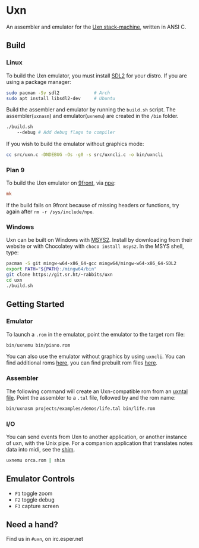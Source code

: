 # Uxn

An assembler and emulator for the [Uxn stack-machine](https://wiki.xxiivv.com/site/uxn.html), written in ANSI C. 

## Build

### Linux 

To build the Uxn emulator, you must install [SDL2](https://wiki.libsdl.org/) for your distro. If you are using a package manager:

```sh
sudo pacman -Sy sdl2             # Arch
sudo apt install libsdl2-dev     # Ubuntu
```

Build the assembler and emulator by running the `build.sh` script. The assembler(`uxnasm`) and emulator(`uxnemu`) are created in the `/bin` folder.

```sh
./build.sh 
	--debug # Add debug flags to compiler
```

If you wish to build the emulator without graphics mode:

```sh
cc src/uxn.c -DNDEBUG -Os -g0 -s src/uxncli.c -o bin/uxncli
```

### Plan 9 

To build the Uxn emulator on [9front](http://9front.org/), via [npe](https://git.sr.ht/~ft/npe):

```rc
mk
```

If the build fails on 9front because of missing headers or functions, try again after `rm -r /sys/include/npe`.

### Windows

Uxn can be built on Windows with [MSYS2](https://www.msys2.org/). Install by downloading from their website or with Chocolatey with `choco install msys2`. In the MSYS shell, type:

```sh
pacman -S git mingw-w64-x86_64-gcc mingw64/mingw-w64-x86_64-SDL2
export PATH="${PATH}:/mingw64/bin"
git clone https://git.sr.ht/~rabbits/uxn
cd uxn
./build.sh
```

## Getting Started

### Emulator

To launch a `.rom` in the emulator, point the emulator to the target rom file:

```sh
bin/uxnemu bin/piano.rom
```

You can also use the emulator without graphics by using `uxncli`. You can find additional roms [here](https://sr.ht/~rabbits/uxn/sources), you can find prebuilt rom files [here](https://itch.io/c/248074/uxn-roms). 

### Assembler 

The following command will create an Uxn-compatible rom from an [uxntal file](https://wiki.xxiivv.com/site/uxntal.html). Point the assembler to a `.tal` file, followed by and the rom name:

```sh
bin/uxnasm projects/examples/demos/life.tal bin/life.rom
```

### I/O

You can send events from Uxn to another application, or another instance of uxn, with the Unix pipe. For a companion application that translates notes data into midi, see the [shim](https://git.sr.ht/~rabbits/shim).

```sh
uxnemu orca.rom | shim
```

## Emulator Controls

- `F1` toggle zoom
- `F2` toggle debug
- `F3` capture screen

## Need a hand?

Find us in `#uxn`, on irc.esper.net
